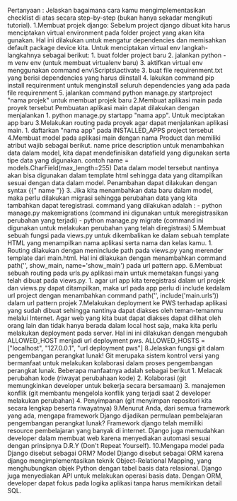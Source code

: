 Pertanyaan : 
    Jelaskan bagaimana cara kamu mengimplementasikan checklist di atas secara step-by-step (bukan hanya sekadar mengikuti tutorial).
1.Membuat projek django:
    Sebelum project django dibuat kita harus menciptakan virtual environment pada folder project yang akan kita gunakan. Hal ini dilakukan untuk mengatur dependencies dan memisahkan default package device kita.
    Untuk menciptakan virtual env langkah-langkahnya sebagai berikut:
    1. buat folder project baru
    2. jalankan python -m venv env (untuk membuat virtualenv baru)
    3. aktifkan virtual env menggunakan command env\Scripts\activate
    3. buat file requirenment.txt yang berisi dependencies yang harus diinstall
    4. lakukan command pip install requirenment untuk menginstall seluruh dependencies yang ada pada file requirenment
    5. jalankan command python manage.py startproject "nama projek" untuk membuat projek baru
2.Membuat aplikasi main pada proyek tersebut
    Pembuatan aplikasi main dapat dilakukan dengan menjalankan 
    1. python manage.py startapp "nama app". Untuk meciptakan app baru
3.Melakukan routing pada proyek agar dapat menjalankan aplikasi main.
    1. daftarkan "nama app" pada INSTALLED_APPS project tersebut
4.Membuat model pada aplikasi main dengan nama Product dan memiliki atribut wajib sebagai berikut.
name
price
description
    untuk menambahkan data dalam model, kita dapat mendefinisikan datafield yang digunakan serta tipe data yang digunakan. contoh 
    name = models.CharField(max_length=255)
    Data dalam model tersebut nantinya akan bisa digunakan dalam template html sehingga data yang ditampilkan sesuai dengan data dalam model. Penambahan dapat dilakukan dengan syntax {{" name "}}
    3. Jika kita menambahkan data baru dalam model, maka perlu dilakukan migrasi sehingga perubahan data yang kita tambahkan dapat teregistrasi.
    command yang dilakukan adalah :
    - python manage.py makemigrations (command ini digunakan untuk meregistrasikan perubahan yang terjadi)
    - python manage.py migrate (command ini digunakan untuk melakukan perubahan yang telah diregistrasi)
5.Membuat sebuah fungsi pada views.py untuk dikembalikan ke dalam sebuah template HTML yang menampilkan nama aplikasi serta nama dan kelas kamu.
    1. Routing dilakukan dengan meninclude path pada views.py yang merender template dari main.html. Hal ini dilakukan dengan menambahkan command
    path('', show_main, name='show_main') pada url pattern app.
6.Membuat sebuah routing pada urls.py aplikasi main untuk memetakan fungsi yang telah dibuat pada views.py.
    1. agar url app kita teregistrasi dalam url projek dan views.py dapat ditampilkan, maka url pada app perlu di include kedalam url project dengan menambahkan command path('', include('main.urls')) dalam url pattern projek
7.Melakukan deployment ke PWS terhadap aplikasi yang sudah dibuat sehingga nantinya dapat diakses oleh teman-temanmu melalui Internet.
    Agar web yang kita buat dapat diakses dapat dilihat oleh orang lain dan tidak hanya berada dalam local host saja, maka kita perlu melakukan deployment pada server. Hal ini ini dilakukan dengan mengubah ALLOWED_HOST menjadi url deployment pws.
    ALLOWED_HOSTS = ["localhost", "127.0.0.1", "url deployment pws"]
8.Jelaskan fungsi git dalam pengembangan perangkat lunak!
    Git merupaka sistem kontrol versi yang bermanfaat untuk melakukan kolaborasi dalam proses pengembangan perangkat lunak. Beberapa manfaatnya adalah sebagai berikut
    1. Melacak perubahan kode (riwayat perubahaan kode)
    2. Kolaborasi (git memungkinkan developer untuk bekerja secara bersamaan)
    3. manajemen konflik (git membantu mengelola konflik yang terjadi saat 2 developer melakukan perubahan)
    4. Penyimpanan (git menyimpan repositori kita secara lengkap beserta riwayatnya)
9.Menurut Anda, dari semua framework yang ada, mengapa framework Django dijadikan permulaan pembelajaran pengembangan perangkat lunak?
    Framework django telah memiliki resource pembelajaran yang banyak di internet. Django juga memudahkan developer dalam membuat web karena menyediakan automasi sesuai dengan prinsipnya D.R.Y (Don't Repeat Yourself).
10.Mengapa model pada Django disebut sebagai ORM?
    Model Django disebut sebagai ORM karena django mengimplementasikan teknik Object-Relational Mapping, yang menghubungkan objek Python dengan tabel basis data relasional. Django juga menyediakan API untuk melakukan operasi basis data. Dengan ORM, developer dapat fokus pada logika aplikasi tanpa harus memikirkan detail SQL.